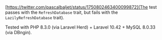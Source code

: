 [https://twitter.com/pascalbaljet/status/1750802463400099872](The test passes with the `RefreshDatabase` trait, but fails with the `LazilyRefreshDatabase` trait).

Tested with PHP 8.3.0 (via Laravel Herd) + Laravel 10.42 + MySQL 8.0.33 (via DBngin).